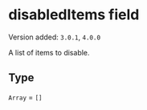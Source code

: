 # disabledItems field

Version added: `3.0.1`, `4.0.0`

A list of items to disable.

## Type

`Array` = `[]`
